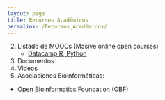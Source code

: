 ```yaml
---
layout: page
title: Recursos Académicos
permalink: /Recursos_Académicos/
---
```




2. Listado de MOOCs (Masive online open courses)
    * [Datacamp R, Python](https://www.datacamp.com/?utm_source=fb_paid&utm_medium=fb_desktop&utm_campaign=fb_ppa_23)
3. Documentos
4. Videos
5. Asociaciones Bioinformáticas:
* [Open Bioinformatics Foundation (OBF)](https://www.open-bio.org/wiki/Main_Page)

